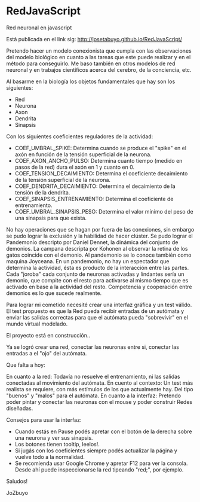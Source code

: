 # RedJavaScript
Red neuronal en javascript

Está publicada en el link sig:
http://josetabuyo.github.io/RedJavaScript/


Pretendo hacer un modelo conexionista que cumpla con las observaciones del modelo
biológico en cuanto a las tareas que este puede realizar y en el método para conseguirlo.
Me baso también en otros modelos de red neuronal y en trabajos científicos acerca del
cerebro, de la conciencia, etc.

Al basarme en la biología los objetos fundamentales que hay son los siguientes:

 - Red
 - Neurona
 - Axon
 - Dendrita
 - Sinapsis


 Con los siguientes coeficientes reguladores de la actividad:

 - COEF_UMBRAL_SPIKE:
    Determina cuando se produce el "spike" en el axón en función de la tensión superficial de la neurona.
 - COEF_AXON_ANCHO_PULSO:
    Determina cuanto tiempo (medido en pasos de la red) dura el axón en 1 y cuanto en 0.
 - COEF_TENSION_DECAIMIENTO:
    Determina el coeficiente decaimiento de la tensión superficial de la neurona.
 - COEF_DENDRITA_DECAIMIENTO:
	Determina el decaimiento de la tensión de la dendrita.
 - COEF_SINAPSIS_ENTRENAMIENTO:
	Determina el coeficiente de entrenamiento.
 - COEF_UMBRAL_SINAPSIS_PESO:
	Determina el valor mínimo del peso de una sinapsis para que exista.
 


No hay operaciones que se hagan por fuera de las conexiones, sin embargo se pudo lograr la exclusión y la
habilidad de hacer clúster.
Se pudo lograr el Pandemonio descripto por Daniel Dennet, la dinámica del conjunto de demonios. La campana
descripta por Kohonen al observar la retina de los gatos coincide con el demonio.
Al pandemonio se lo conoce también como maquina Joyceana.
En un pandemonio, no hay un espectador que determina la actividad, ésta es producto de la interacción entre
las partes.
Cada "joroba" cada conjunto de neuronas activadas y lindantes sería un demonio, que compite con el resto
para activarse al mismo tiempo que es activado en base a la actividad del resto. Competencia y cooperación
entre demonios es lo que sucede realmente.


Para lograr mi cometido necesité crear una interfaz gráfica y un test válido.
El test propuesto es que la Red pueda recibir entradas de un autómata y enviar las salidas correctas para
que el autómata pueda "sobrevivir" en el mundo virtual modelado.


El proyecto está en construcción..

Ya se logró crear una red, conectar las neuronas entre si, conectar las entradas a el "ojo" del autómata.


Que falta a hoy:

En cuanto a la red:
 Todavía no resuelve el entrenamiento, ni las salidas conectadas al movimiento del autómata.
En cuento al contexto:
 Un test más realista se requiere, con más estímulos de los que actualmente hay. Del tipo "buenos" y
 "malos" para el autómata.
En cuanto a la interfaz:
 Pretendo poder pintar y conectar las neuronas con el mouse y poder construir Redes diseñadas.


Consejos para usar la interfaz: 

- Cuando estás en Pause podés apretar con el botón de la derecha sobre una neurona y ver sus sinapsis.
- Los botones tienen tooltip, leelos!.
- Si jugás con los coeficientes siempre podés actualizar la página y vuelve todo a la normalidad.
- Se recomienda usar Google Chrome y apretar F12 para ver la consola.
  Desde ahí puede inspeccionarse la red tipeando "red;", por ejemplo.


Saludos!


JoZbuyo


